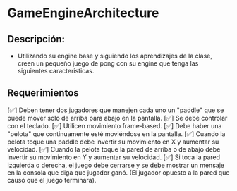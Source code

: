 # GameEngineArchitecture

## Descripción: 
- Utilizando su engine base y siguiendo los aprendizajes de la clase, creen un pequeño juego de pong con su engine que tenga las siguientes caracteristicas. 

## Requerimientos
[✅] Deben tener dos jugadores que manejen cada uno un "paddle" que se puede mover solo de arriba para abajo en la pantalla.
[✅] Se debe controlar con el teclado.
[✅] Utilicen movimiento frame-based.
[✅] Debe haber una "pelota" que continuamente esté moviéndose en la pantalla.
[✅] Cuando la pelota toque una paddle debe invertir su movimiento en X y aumentar su velocidad. 
[✅] Cuando la pelota toque la pared de arriba o de abajo debe invertir su movimiento en Y y aumentar su velocidad. 
[✅] Si toca la pared izquierda o derecha, el juego debe cerrarse y se debe mostrar un mensaje en la consola que diga que jugador ganó. (El jugador opuesto a la pared que causó que el juego terminara). 